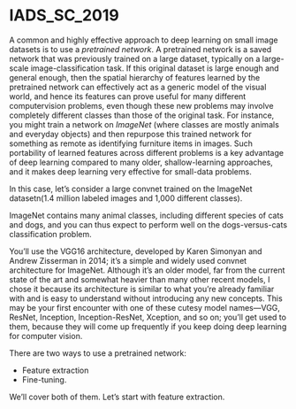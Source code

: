 # IADS_SC_2019

A common and highly effective approach to deep learning on small image datasets is to use a *pretrained network*. A pretrained network is a saved network that was previously trained on a large dataset, typically on a large-scale image-classification task. If this original dataset is large enough and general enough, then the spatial hierarchy of features learned by the pretrained network can effectively act as a generic model of the visual world, and hence its features can prove useful for many different computervision problems, even though these new problems may involve completely different classes than those of the original task. For instance, you might train a network on *ImageNet* (where classes are mostly animals and everyday objects) and then repurpose this trained network for something as remote as identifying furniture items in images. Such portability of learned features across different problems is a key advantage of deep learning compared to many older, shallow-learning approaches, and it makes deep learning very effective for small-data problems. 

In this case, let’s consider a large convnet trained on the ImageNet datasetn(1.4 million labeled images and 1,000 different classes). 

ImageNet contains many animal classes, including different species of cats and dogs, and you can thus expect to perform well on the dogs-versus-cats classification problem.

You’ll use the VGG16 architecture, developed by Karen Simonyan and Andrew Zisserman in 2014; it’s a simple and widely used convnet architecture for ImageNet. Although it’s an older model, far from the current state of the art and somewhat heavier than many other recent models, I chose it because its architecture is similar to what you’re already familiar with and is easy to understand without introducing any new concepts. This may be your first encounter with one of these cutesy model names—VGG, ResNet, Inception, Inception-ResNet, Xception, and so on; you’ll get used to them, because they will come up frequently if you keep doing deep learning for computer vision.

There are two ways to use a pretrained network: 

* Feature extraction 
* Fine-tuning.

We’ll cover both of them. Let’s start with feature extraction.

